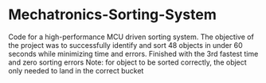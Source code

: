 # Mechatronics-Sorting-System
Code for a high-performance MCU driven sorting system. The objective of the project was to successfully identify and sort 48 objects in under 60 seconds while minimizing time and errors. Finished with the 3rd fastest time and zero sorting errors
Note: for object to be sorted correctly, the object only needed to land in the correct bucket
